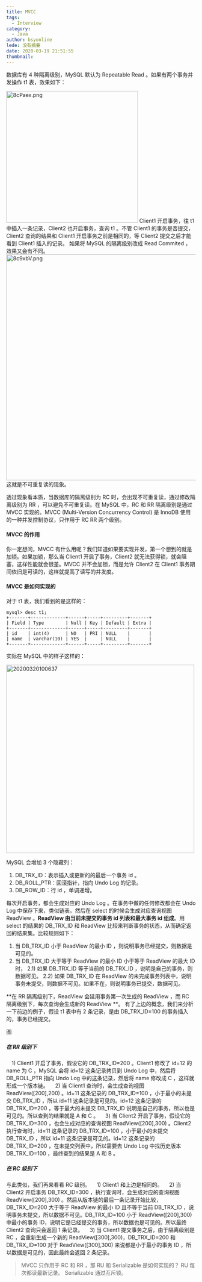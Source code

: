 ```yaml
---
title: MVCC
tags:
  - Interview
category:
  - Java
author: bsyonline
lede: 没有摘要
date: 2020-03-19 21:51:55
thumbnail:
---
```


数据库有 4 种隔离级别，MySQL 默认为 Repeatable Read 。如果有两个事务并发操作 t1 表，效果如下： 

<img src="https://s1.ax1x.com/2020/03/20/8cPaex.png" alt="8cPaex.png" border="0" style="width:350px"/>
Client1 开启事务，往 t1 中插入一条记录，Client2 也开启事务，查询 t1 。不管 Client1 的事务是否提交，Client2 查询的结果和 Client1 开启事务之前是相同的，等 Client2 提交之后才能看到 Client1 插入的记录。
如果将 MySQL 的隔离级别改成 Read Commited ，效果又会有不同。
<img src="https://s1.ax1x.com/2020/03/20/8c9xbV.png" alt="8c9xbV.png" border="0" style="width:600px"/>
这就是不可重复读的现象。

透过现象看本质，当数据库的隔离级别为 RC 时，会出现不可重复读，通过修改隔离级别为 RR ，可以避免不可重复读。在 MySQL 中，RC 和 RR 隔离级别是通过 MVCC 实现的。MVCC (Multi-Version Concurrency Control) 是 InnoDB 使用的一种并发控制协议，只作用于 RC RR 两个级别。
#### MVCC 的作用
你一定想问，MVCC 有什么用呢？我们知道如果要实现并发，第一个想到的就是加锁。如果加锁，那么当 Client1 开启了事务，Client2 就无法获得锁，就会阻塞，这样性能就会很差。MVCC 并不会加锁，而是允许 Client2 在 Client1 事务期间依旧是可读的，这样就提高了读写的并发度。
#### MVCC 是如何实现的
对于 t1 表，我们看到的是这样的：

```
mysql> desc t1;
+-------+-------------+------+-----+---------+-------+
| Field | Type        | Null | Key | Default | Extra |
+-------+-------------+------+-----+---------+-------+
| id    | int(4)      | NO   | PRI | NULL    |       |
| name  | varchar(10) | YES  |     | NULL    |       |
+-------+-------------+------+-----+---------+-------+
```

实际在 MySQL 中的样子这样的：

<img src="https://s1.ax1x.com/2020/03/20/86OpNR.png" alt="20200320100637" border="0" style="width:500px">

MySQL 会增加 3 个隐藏列：
1. DB_TRX_ID：表示插入或更新的的最后一个事务 id 。
2. DB_ROLL_PTR：回滚指针，指向 Undo Log 的记录。
3. DB_ROW_ID：行 id ，单调递增。

每次开启事务，都会生成对应的 Undo Log 。在事务中做的任何修改都会在 Undo Log 中保存下来，类似链表。然后在 select 的时候会生成对应查询视图 ReadView 。**ReadView 由当前未提交的事务 id 列表和最大事务 id 组成**。用 select 的结果的 DB_TRX_ID 和 ReadView 比较来判断事务的状态，从而确定返回的结果集。比较规则如下：
1. 当 DB_TRX_ID 小于 ReadView 的最小 ID ，则说明事务已经提交，则数据是可见的。
2. 当 DB_TRX_ID 大于等于 ReadView 的最小 ID 小于等于 ReadView 的最大 ID 时，
    2.1) 如果 DB_TRX_ID 等于当前的 DB_TRX_ID ，说明是自己的事务，则数据可见。 
	2.2) 如果 DB_TRX_ID 在 ReadView 的未完成事务列表中，说明事务未提交，则数据不可见。如果不在，则说明事务已提交，数据可见。
	
**在 RR 隔离级别下，ReadView 会延用事务第一次生成的 ReadView ，而 RC 隔离级别下，每次查询会生成新的 ReadView **。
有了上边的概念，我们来分析一下前边的例子，假设 t1 表中有 2 条记录，是由 DB_TRX_ID=100 的事务插入的，事务已经提交。

图

##### 在 RR 级别下
&ensp;&ensp;1)  Client1 开启了事务，假设它的 DB_TRX_ID=200 。Client1 修改了 id=12 的 name 为 C ，MySQL 会将 id=12 这条记录拷贝到 Undo Log 中，然后将 DB_ROLL_PTR 指向 Undo Log 中的这条记录，然后将 name 修改成 C ，这样就形成一个版本链。
&ensp;&ensp;2)  当 Client1 查询时，会生成查询视图 ReadView([200],200) 。id=11 这条记录的 DB_TRX_ID=100 ，小于最小的未提交 DB_TRX_ID ，所以 id=11 这条记录是可见的。id=12 这条记录的 DB_TRX_ID=200 ，等于最大的未提交 DB_TRX_ID 说明是自己的事务，所以也是可见的。所以查到的结果就是 A 和 C 。
&ensp;&ensp;3)  当 Client2 开启了事务，假设它的 DB_TRX_ID=300 ，也会生成对应的查询视图 ReadView([200],300) 。Client2 执行查询时，id=11 这条记录的 DB_TRX_ID=100 ，小于最小的未提交 DB_TRX_ID ，所以 id=11 这条记录是可见的。id=12 这条记录的 DB_TRX_ID=200 ，在未提交列表中，所以需要去 Undo Log 中找历史版本 DB_TRX_ID=100 ，最终查到的结果是 A 和 B 。
##### 在 RC 级别下
与此类似，我们再来看看 RC 级别。 
&ensp;&ensp;1)  Client1 和上边是相同的。
&ensp;&ensp;2)  当 Client2 开启事务 DB_TRX_ID=300 ，执行查询时，会生成对应的查询视图 ReadView([200],300) 。然后从版本链的最后一条记录开始比较，DB_TRX_ID=200 大于等于 ReadView 的最小 ID 且不等于当前 DB_TRX_ID ，说明事务未提交，所以数据不可见。DB_TRX_ID=100 小于 ReadView([200],300) 中最小的事务 ID，说明它是已经提交的事务，所以数据也是可见的。所以最终 Client2 查询只会返回 1 条记录。
&ensp;&ensp;3)  当 Client1 提交事务之后，由于隔离级别是 RC ，会重新生成一个新的 ReadView([300],300)，DB_TRX_ID=200 和 DB_TRX_ID=100 对于 ReadView([300],300) 来说都是小于最小的事务 ID ，所以数据是可见的，因此最终会返回 2 条记录。


>MVCC 只作用于 RC 和 RR ，那 RU 和 Serializable 是如何实现的？
RU 每次都读最新记录。
Serializable 通过互斥锁。
